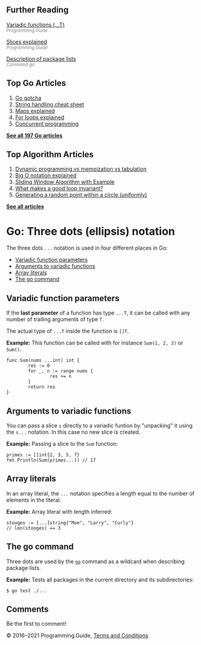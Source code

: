 ## Further Reading

[Variadic functions (...T)](variadic-function.html)  
<span style="color: grey; font-style: italic; font-size: smaller">Programming.Guide</span>

[Slices explained](slices-explained.html)  
<span style="color: grey; font-style: italic; font-size: smaller">Programming.Guide</span>

[Description of package lists](https://golang.org/cmd/go/#hdr-Description_of_package_lists)  
<span style="color: grey; font-style: italic; font-size: smaller">Command go</span>

## Top Go Articles

1.  [Go gotcha](go-gotcha.html)
2.  [String handling cheat sheet](string-functions-reference-cheat-sheet.html)
3.  [Maps explained](maps-explained.html)
4.  [For loops explained](for-loop.html)
5.  [Concurrent programming](go-concurrency-tutorial.html)

[**See all 197 Go articles**](index.html)

## Top Algorithm Articles

1.  [Dynamic programming vs memoization vs tabulation](../dynamic-programming-vs-memoization-vs-tabulation.html)
2.  [Big O notation explained](../big-o-notation-explained.html)
3.  [Sliding Window Algorithm with Example](../sliding-window-example.html)
4.  [What makes a good loop invariant?](../what-makes-a-good-loop-invariant.html)
5.  [Generating a random point within a circle (uniformly)](../random-point-within-circle.html)

[**See all articles**](../index.html)

# Go: Three dots (ellipsis) notation

The three dots `...` notation is used in four different places in Go:

- [Variadic function parameters](three-dots-ellipsis.html#variadic-function-parameters)
- [Arguments to variadic functions](three-dots-ellipsis.html#arguments-to-variadic-functions)
- [Array literals](three-dots-ellipsis.html#array-literals)
- [The go command](three-dots-ellipsis.html#the-go-command)

## Variadic function parameters

If the **last parameter** of a function has type `...T`, it can be called with any number of trailing arguments of type `T`.

The actual type of `...T` inside the function is `[]T`.

**Example:** This function can be called with for instance `Sum(1, 2, 3)` or `Sum()`.

    func Sum(nums ...int) int {
            res := 0
            for _, n := range nums {
                    res += n
            }
            return res
    }

## Arguments to variadic functions

You can pass a slice `s` directly to a variadic funtion by "unpacking" it using the `s...` notation. In this case no new slice is created.

**Example:** Passing a slice to the `Sum` function:

    primes := []int{2, 3, 5, 7}
    fmt.Println(Sum(primes...)) // 17

## Array literals

In an array literal, the `...` notation specifies a length equal to the number of elements in the literal.

**Example:** Array literal with length inferred:

    stooges := [...]string{"Moe", "Larry", "Curly"}
    // len(stooges) == 3

## The go command

Three dots are used by the [`go`](https://golang.org/cmd/go/) command as a wildcard when describing package lists.

**Example:** Tests all packages in the current directory and its subdirectories:

    $ go test ./...

## Comments

Be the first to comment!

© 2016–2021 Programming.Guide, [Terms and Conditions](../terms-and-conditions.html)

